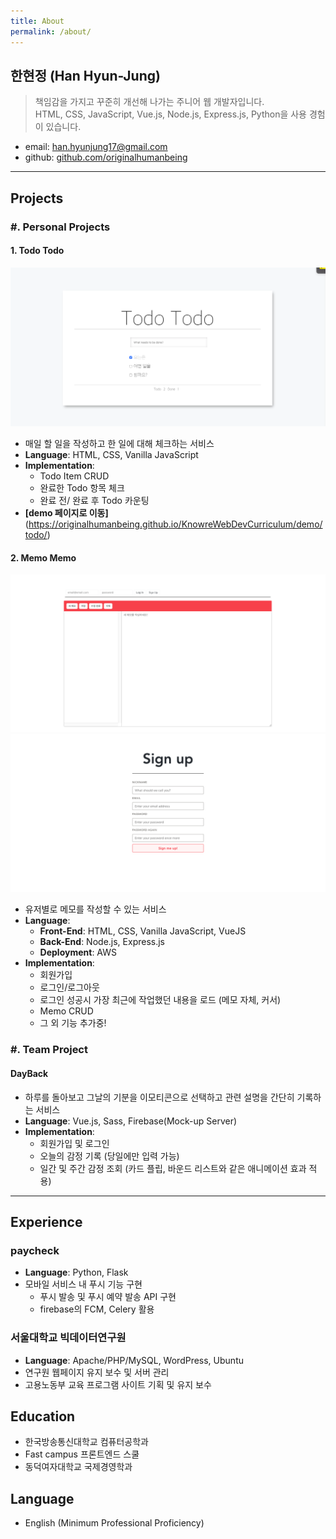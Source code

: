 ```yaml
---
title: About
permalink: /about/
---
```


## 한현정 (Han Hyun-Jung)
> 책임감을 가지고 꾸준히 개선해 나가는 주니어 웹 개발자입니다.  
HTML, CSS, JavaScript, Vue.js, Node.js, Express.js, Python을 사용 경험이 있습니다.
- email: han.hyunjung17@gmail.com
- github: [github.com/originalhumanbeing](https://github.com/originalhumanbeing)
***

## Projects
### #. Personal Projects
#### 1. Todo Todo
![todo main 예시](./assets/images/demo/todo/todo_main.png)
- 매일 할 일을 작성하고 한 일에 대해 체크하는 서비스
- **Language**: HTML, CSS, Vanilla JavaScript
- **Implementation**:
  - Todo Item CRUD
  - 완료한 Todo 항목 체크
  - 완료 전/ 완료 후 Todo 카운팅
- **[demo 페이지로 이동]**(https://originalhumanbeing.github.io/KnowreWebDevCurriculum/demo/todo/)

#### 2. Memo Memo
![memo main 예시](./assets/images/demo/memo/memo_main.png)
![memo sign up 예시](./assets/images/demo/memo/memo_signup.png)
- 유저별로 메모를 작성할 수 있는 서비스
- **Language**: 
  - **Front-End**: HTML, CSS, Vanilla JavaScript, VueJS
  - **Back-End**: Node.js, Express.js
  - **Deployment**: AWS
- **Implementation**:
  - 회원가입
  - 로그인/로그아웃
  - 로그인 성공시 가장 최근에 작업했던 내용을 로드 (메모 자체, 커서)
  - Memo CRUD
  - 그 외 기능 추가중!

### #. Team Project
#### DayBack  
- 하루를 돌아보고 그날의 기분을 이모티콘으로 선택하고 관련 설명을 간단히 기록하는 서비스
- **Language**: Vue.js, Sass, Firebase(Mock-up Server)
- **Implementation**: 
  - 회원가입 및 로그인
  - 오늘의 감정 기록 (당일에만 입력 가능)
  - 일간 및 주간 감정 조회 (카드 플립, 바운드 리스트와 같은 애니메이션 효과 적용)

***
## Experience
### paycheck
- **Language**: Python, Flask
- 모바일 서비스 내 푸시 기능 구현
  - 푸시 발송 및 푸시 예약 발송 API 구현
  - firebase의 FCM, Celery 활용

### 서울대학교 빅데이터연구원
- **Language**: Apache/PHP/MySQL, WordPress, Ubuntu
- 연구원 웹페이지 유지 보수 및 서버 관리
- 고용노동부 교육 프로그램 사이트 기획 및 유지 보수

## Education
- 한국방송통신대학교 컴퓨터공학과
- Fast campus 프론트엔드 스쿨
- 동덕여자대학교 국제경영학과

## Language
- English (Minimum Professional Proficiency)